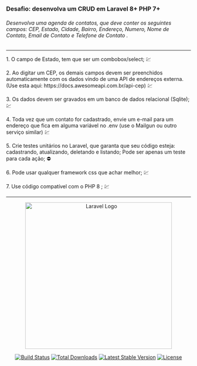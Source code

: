  <h3>Desafio: desenvolva um CRUD em Laravel 8+ PHP 7+</h3>
<h6>Desenvolva uma agenda de contatos, que deve conter os seguintes campos: CEP, Estado, Cidade, Bairro, Endereço, Numero, Nome de Contato, Email de Contato e Telefone de Contato .</h6>
<hr>
<p>1. O campo de Estado, tem que ser um combobox/select; 💹 </p> 
<p>2. Ao digitar um CEP, os demais campos devem ser preenchidos automaticamente com os
dados vindo de uma API de endereços externa. (Use esta aqui:
https://docs.awesomeapi.com.br/api-cep) 💹</p> 
<p>3. Os dados devem ser gravados em um banco de dados relacional (Sqlite); 💹</p> 
<p>4. Toda vez que um contato for cadastrado, envie um e-mail para um endereço que fica em
alguma variável no .env (use o Mailgun ou outro serviço similar) 💹</p> 
<p>5. Crie testes unitários no Laravel, que garanta que seu código esteja: cadastrando, atualizando,
deletando e listando; Pode ser apenas um teste para cada ação; ⛔</p> 
<p>6. Pode usar qualquer framework css que achar melhor; 💹</p> 
<p>7. Use código compatível com o PHP 8 ; 💹   </p> 
<hr>

<p align="center"><a href="https://laravel.com" target="_blank"><img src="https://raw.githubusercontent.com/laravel/art/master/logo-lockup/5%20SVG/2%20CMYK/1%20Full%20Color/laravel-logolockup-cmyk-red.svg" width="400" alt="Laravel Logo"></a></p>

<p align="center">
<a href="https://travis-ci.org/laravel/framework"><img src="https://travis-ci.org/laravel/framework.svg" alt="Build Status"></a>
<a href="https://packagist.org/packages/laravel/framework"><img src="https://img.shields.io/packagist/dt/laravel/framework" alt="Total Downloads"></a>
<a href="https://packagist.org/packages/laravel/framework"><img src="https://img.shields.io/packagist/v/laravel/framework" alt="Latest Stable Version"></a>
<a href="https://packagist.org/packages/laravel/framework"><img src="https://img.shields.io/packagist/l/laravel/framework" alt="License"></a>
</p>


